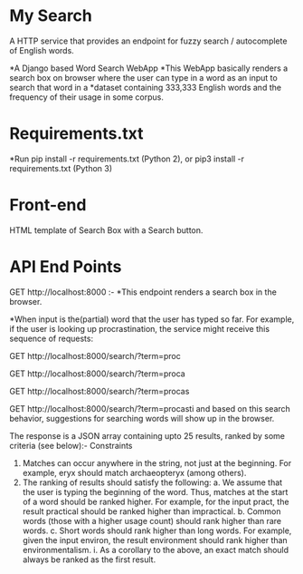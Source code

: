 # My Search
A HTTP service that provides an endpoint for fuzzy search / autocomplete of English words.

*A Django based Word Search WebApp
*This WebApp basically renders a search box on browser where the user can type in a word as an input to search that word in a *dataset containing 333,333 English words and the frequency of their usage in some corpus.

# Requirements.txt
*Run pip install -r requirements.txt (Python 2), or pip3 install -r requirements.txt (Python 3)

# Front-end
HTML template of Search Box with a Search button.

# API End Points
GET http://localhost:8000 :- *This endpoint renders a search box in the browser.

*When input is the(partial) word that the user has typed so far. For example, if the user is looking
up procrastination, the service might receive this sequence of requests:

GET http://localhost:8000/search/?term=proc

GET http://localhost:8000/search/?term=proca

GET http://localhost:8000/search/?term=procas

GET http://localhost:8000/search/?term=procasti 
and based on this search behavior, suggestions for searching words will show up in the browser.

The response is a JSON array containing upto 25 results, ranked by some criteria (see
below):-
Constraints
1. Matches can occur anywhere in the string, not just at the beginning. For example, eryx
should match archaeopteryx (among others).
2. The ranking of results should satisfy the following:
a. We assume that the user is typing the beginning of the word. Thus, matches at the
start of a word should be ranked higher. For example, for the input pract, the result
practical should be ranked higher than impractical.
b. Common words (those with a higher usage count) should rank higher than rare
words.
c. Short words should rank higher than long words. For example, given the input
environ, the result environment should rank higher than environmentalism.
i. As a corollary to the above, an exact match should always be ranked as the
first result.
